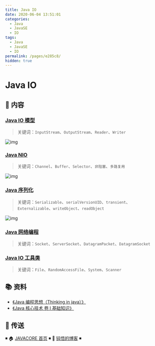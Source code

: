 ```yaml
---
title: Java IO
date: 2020-06-04 13:51:01
categories:
  - Java
  - JavaSE
  - IO
tags:
  - Java
  - JavaSE
  - IO
permalink: /pages/e285c8/
hidden: true
---
```


# Java IO

## 📖 内容

### [Java IO 模型](01.JavaIO模型.md)

> 关键词：`InputStream`、`OutputStream`、`Reader`、`Writer`

![img](https://raw.githubusercontent.com/dunwu/images/dev/snap/20200630202823.png)

### [Java NIO](02.JavaNIO.md)

> 关键词：`Channel`、`Buffer`、`Selector`、`非阻塞`、`多路复用`

![img](https://raw.githubusercontent.com/dunwu/images/dev/snap/20200630203739.png)

### [Java 序列化](03.Java序列化.md)

> 关键词：`Serializable`、`serialVersionUID`、`transient`、`Externalizable`、`writeObject`、`readObject`

![img](https://raw.githubusercontent.com/dunwu/images/dev/snap/20200630204142.png)

### [Java 网络编程](04.Java网络编程.md)

> 关键词：`Socket`、`ServerSocket`、`DatagramPacket`、`DatagramSocket`

### [Java IO 工具类](05.JavaIO工具类.md)

> 关键词：`File`、`RandomAccessFile`、`System`、`Scanner`

## 📚 资料

- [《Java 编程思想（Thinking in java）》](https://book.douban.com/subject/2130190/)
- [《Java 核心技术 卷 I 基础知识》](https://book.douban.com/subject/26880667/)

## 🚪 传送

◾ 🏠 [JAVACORE 首页](https://github.com/dunwu/javacore) ◾ 🎯 [钝悟的博客](https://dunwu.github.io/blog/) ◾